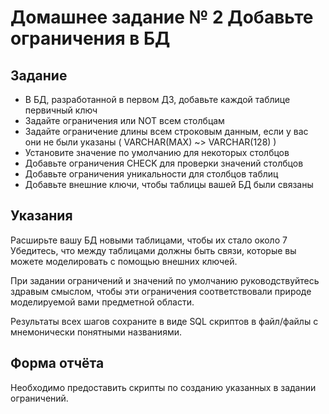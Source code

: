 # Домашнее задание № 2 Добавьте ограничения в БД
## Задание

- В БД, разработанной в первом ДЗ, добавьте каждой таблице первичный ключ
- Задайте ограничения или NOT всем столбцам
- Задайте ограничение длины всем строковым данным, если у вас они не были указаны ( VARCHAR(MAX) ~> VARCHAR(128) )
- Установите значение по умолчанию для некоторых столбцов
- Добавьте ограничения CHECK для проверки значений столбцов
- Добавьте ограничения уникальности для столбцов таблиц
- Добавьте внешние ключи, чтобы таблицы вашей БД были связаны

## Указания
Расширьте вашу БД новыми таблицами, чтобы их стало около 7 Убедитесь, что между таблицами должны быть связи, которые вы можете моделировать с помощью внешних ключей.

При задании ограничений и значений по умолчанию руководствуйтесь здравым смыслом, чтобы эти ограничения соответствовали природе моделируемой вами предметной области.

Результаты всех шагов сохраните в виде SQL скриптов в файл/файлы с мнемонически понятными названиями.

## Форма отчёта
Необходимо предоставить скрипты по созданию указанных в задании ограничений.
